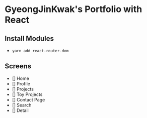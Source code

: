 # GyeongJinKwak's Portfolio with React

## Install Modules
- `yarn add react-router-dom`

## Screens

- [] Home
- [] Profile
- [] Projects
- [] Toy Projects
- [] Contact Page
- [] Search
- [] Detail
